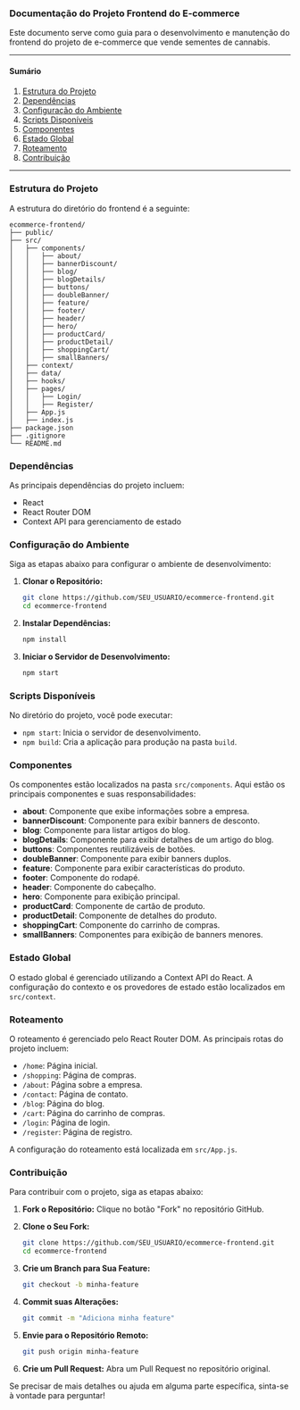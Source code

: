 ### Documentação do Projeto Frontend do E-commerce

Este documento serve como guia para o desenvolvimento e manutenção do frontend do projeto de e-commerce que vende sementes de cannabis.

---

#### Sumário
1. [Estrutura do Projeto](#estrutura-do-projeto)
2. [Dependências](#dependências)
3. [Configuração do Ambiente](#configuração-do-ambiente)
4. [Scripts Disponíveis](#scripts-disponíveis)
5. [Componentes](#componentes)
6. [Estado Global](#estado-global)
7. [Roteamento](#roteamento)
8. [Contribuição](#contribuição)

---

### Estrutura do Projeto

A estrutura do diretório do frontend é a seguinte:

```
ecommerce-frontend/
├── public/
├── src/
│   ├── components/
│   │   ├── about/
│   │   ├── bannerDiscount/
│   │   ├── blog/
│   │   ├── blogDetails/
│   │   ├── buttons/
│   │   ├── doubleBanner/
│   │   ├── feature/
│   │   ├── footer/
│   │   ├── header/
│   │   ├── hero/
│   │   ├── productCard/
│   │   ├── productDetail/
│   │   ├── shoppingCart/
│   │   ├── smallBanners/
│   ├── context/
│   ├── data/
│   ├── hooks/
│   ├── pages/
│   │   ├── Login/
│   │   ├── Register/
│   ├── App.js
│   ├── index.js
├── package.json
├── .gitignore
└── README.md
```

### Dependências

As principais dependências do projeto incluem:

- React
- React Router DOM
- Context API para gerenciamento de estado

### Configuração do Ambiente

Siga as etapas abaixo para configurar o ambiente de desenvolvimento:

1. **Clonar o Repositório:**
   ```sh
   git clone https://github.com/SEU_USUARIO/ecommerce-frontend.git
   cd ecommerce-frontend
   ```

2. **Instalar Dependências:**
   ```sh
   npm install
   ```

3. **Iniciar o Servidor de Desenvolvimento:**
   ```sh
   npm start
   ```

### Scripts Disponíveis

No diretório do projeto, você pode executar:

- `npm start`: Inicia o servidor de desenvolvimento.
- `npm build`: Cria a aplicação para produção na pasta `build`.

### Componentes

Os componentes estão localizados na pasta `src/components`. Aqui estão os principais componentes e suas responsabilidades:

- **about**: Componente que exibe informações sobre a empresa.
- **bannerDiscount**: Componente para exibir banners de desconto.
- **blog**: Componente para listar artigos do blog.
- **blogDetails**: Componente para exibir detalhes de um artigo do blog.
- **buttons**: Componentes reutilizáveis de botões.
- **doubleBanner**: Componente para exibir banners duplos.
- **feature**: Componente para exibir características do produto.
- **footer**: Componente do rodapé.
- **header**: Componente do cabeçalho.
- **hero**: Componente para exibição principal.
- **productCard**: Componente de cartão de produto.
- **productDetail**: Componente de detalhes do produto.
- **shoppingCart**: Componente do carrinho de compras.
- **smallBanners**: Componentes para exibição de banners menores.

### Estado Global

O estado global é gerenciado utilizando a Context API do React. A configuração do contexto e os provedores de estado estão localizados em `src/context`.

### Roteamento

O roteamento é gerenciado pelo React Router DOM. As principais rotas do projeto incluem:

- `/home`: Página inicial.
- `/shopping`: Página de compras.
- `/about`: Página sobre a empresa.
- `/contact`: Página de contato.
- `/blog`: Página do blog.
- `/cart`: Página do carrinho de compras.
- `/login`: Página de login.
- `/register`: Página de registro.

A configuração do roteamento está localizada em `src/App.js`.

### Contribuição

Para contribuir com o projeto, siga as etapas abaixo:

1. **Fork o Repositório:**
   Clique no botão "Fork" no repositório GitHub.

2. **Clone o Seu Fork:**
   ```sh
   git clone https://github.com/SEU_USUARIO/ecommerce-frontend.git
   cd ecommerce-frontend
   ```

3. **Crie um Branch para Sua Feature:**
   ```sh
   git checkout -b minha-feature
   ```

4. **Commit suas Alterações:**
   ```sh
   git commit -m "Adiciona minha feature"
   ```

5. **Envie para o Repositório Remoto:**
   ```sh
   git push origin minha-feature
   ```

6. **Crie um Pull Request:**
   Abra um Pull Request no repositório original.

Se precisar de mais detalhes ou ajuda em alguma parte específica, sinta-se à vontade para perguntar!
